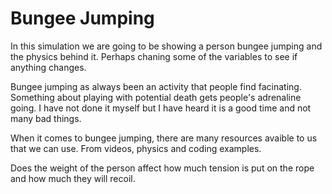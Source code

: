 # Bungee Jumping

In this simulation we are going to be showing a person bungee jumping and the physics behind it. Perhaps chaning some of the variables
to see if anything changes.

Bungee jumping as always been an activity that people find facinating. Something about playing with potential death gets people's
adrenaline going. I have not done it myself but I have heard it is a good time and not many bad things.

When it comes to bungee jumping, there are many resources avaible to us that we can use. From videos, physics and coding examples.

Does the weight of the person affect how much tension is put on the rope and how much they will recoil.
